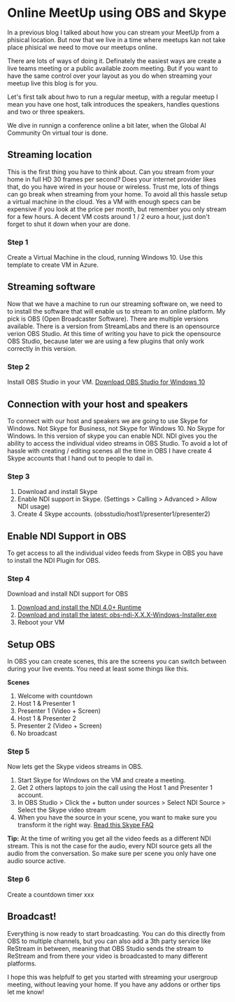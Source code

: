 # Online MeetUp using OBS and Skype

In a previous blog I talked about how you can stream your MeetUp from a phisical location. But now that we live in a time where meetups kan not take place phisical we need to move our meetups online. 

There are lots of ways of doing it. Definately the easiest ways are create a live teams meeting or a public available zoom meeting. But if you want to have the same control over your layout as you do when streaming your meetup live this blog is for you.

Let's first talk about hwo to run a regular meetup, with a regular meetup I mean you have one host, talk introduces the speakers, handles questions and two or three speakers. 

We dive in runnign a conference online a bit later, when the Global AI Community On virtual tour is done.

## Streaming location
This is the first thing you have to think about. Can you stream from your home in full HD 30 frames per second? Does your internet provider likes that, do you have wired in your house or wireless. Trust me, lots of things can go break when streaming from your home. To avoid all this hassle setup a virtual machine in the cloud. Yes a VM with enough specs can be expensive if you look at the price per month, but remember you only stream for a few hours. A decent VM costs around 1 / 2 euro a hour, just don't forget to shut it down when your are done.

### Step 1
Create a Virtual Machine in the cloud, running Windows 10. 
Use this template to create VM in Azure.

## Streaming software
Now that we have a machine to run our streaming software on, we need to to install the software that will enable us to stream to an online platform. My pick is OBS (Open Broadcaster Software). There are multiple versions available. There is a version from StreamLabs and there is an opensource verion OBS Studio. At this time of writing you have to pick the opensource OBS Studio, because later we are using a few plugins that only work correctly in this version.

### Step 2
Install OBS Studio in your VM.
[Download OBS Studio for Windows 10](https://obsproject.com/download)

## Connection with your host and speakers
To connect with our host and speakers we are going to use Skype for Windows. Not Skype for Business, not Skype for Windows 10. No Skype for Windows. In this version of skype you can enable NDI. NDI gives you the ability to access the individual video streams in OBS Studio. To avoid a lot of hassle with creating / editing scenes all the time in OBS I have create 4 Skype accounts that I hand out to people to dail in.

### Step 3
1. Download and install Skype
2. Enable NDI support in Skype. (Settings > Calling > Advanced > Allow NDI usage)
3. Create 4 Skype accounts. (obsstudio/host1/presenter1/presenter2)

## Enable NDI Support in OBS
To get access to all the individual video feeds from Skype in OBS you have to install the NDI Plugin for OBS.

### Step 4
Download and install NDI support for OBS
1. [Download and install the NDI 4.0+ Runtime ](http://new.tk/NDIRedistV4) 
2. [Download and install the latest: obs-ndi-X.X.X-Windows-Installer.exe](https://github.com/Palakis/obs-ndi/releases)
3. Reboot your VM

## Setup OBS
In OBS you can create scenes, this are the screens you can switch between during your live events. You need at least some things like this.

**Scenes**
1. Welcome with countdown
2. Host 1 & Presenter 1
3. Presenter 1 (Video + Screen)
4. Host 1 & Presenter 2
5. Presenter 2 (Video + Screen)
6. No broadcast 

### Step 5
Now lets get the Skype videos streams in OBS.

1. Start Skype for Windows on the VM and create a meeting.
2. Get 2 others laptops to join the call using the Host 1 and Presenter 1 account.
3. In OBS Studio > Click the + button under sources > Select NDI Source > Select the Skype video stream
4. When you have the source in your scene, you want to make sure you transform it the right way. [Read this Skype FAQ](https://support.skype.com/en/faq/FA34853/what-is-skype-for-content-creators)

**Tip:**
At the time of writing you get all the video feeds as a different NDI stream. This is not the case for the audio, every NDI source gets all the audio from the conversation. So make sure per scene you only have one audio source active.

### Step 6
Create a countdown timer
xxx

## Broadcast!
Everything is now ready to start broadcasting. You can do this directly from OBS to multiple channels, but you can also add a 3th party service like ReStream in between, meaning that OBS Studio sends the stream to ReStream and from there your video is broadcasted to many different platforms. 

I hope this was helpfulf to get you started with streaming your usergroup meeting, without leaving your home. If you have any addons or orther tips let me know!



